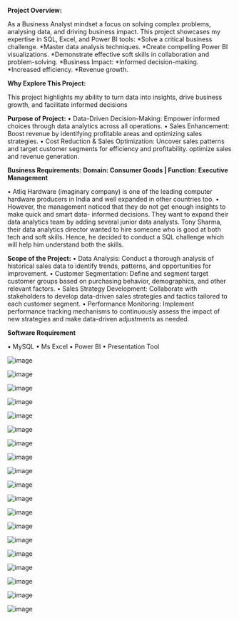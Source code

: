 **Project Overview:**

As a Business Analyst mindset a focus on solving complex problems, analysing data, and driving business impact. This project showcases my expertise in SQL, Excel, and Power BI tools:
*Solve a critical business challenge.
*Master data analysis techniques.
*Create compelling Power BI visualizations.
*Demonstrate effective soft skills in collaboration and problem-solving.
*Business Impact:
*Informed decision-making.
*Increased efficiency.
*Revenue growth.

**Why Explore This Project:**

This project highlights my ability to turn data into insights, drive business growth, and facilitate informed decisions

**Purpose of Project:**
• Data-Driven Decision-Making: Empower informed choices through data analytics across all operations.
• Sales Enhancement: Boost revenue by identifying profitable areas and optimizing sales strategies.
• Cost Reduction & Sales Optimization: Uncover sales patterns and target customer segments for efficiency and profitability. optimize sales and revenue generation.

**Business Requirements:**
**Domain: Consumer Goods | Function: Executive Management**

• Atliq Hardware (imaginary company) is one of the leading computer hardware producers in India and well
expanded in other countries too.
• However, the management noticed that they do not get enough insights to make quick and smart data-
informed decisions. They want to expand their data analytics team by adding several junior data analysts. Tony
Sharma, their data analytics director wanted to hire someone who is good at both tech and soft skills. Hence,
he decided to conduct a SQL challenge which will help him understand both the skills.

**Scope of the Project:**
• Data Analysis: Conduct a thorough analysis of historical sales data to identify trends, patterns, and
opportunities for improvement.
• Customer Segmentation: Define and segment target customer groups based on purchasing behavior,
demographics, and other relevant factors.
• Sales Strategy Development: Collaborate with stakeholders to develop data-driven sales strategies and tactics
tailored to each customer segment.
• Performance Monitoring: Implement performance tracking mechanisms to continuously assess the impact of
new strategies and make data-driven adjustments as needed.

**Software Requirement**

• MySQL
• Ms Excel
• Power BI
• Presentation Tool

![image](https://github.com/bassa-ops/Sql_and_Power_BI_project/assets/65884967/f0697b24-1df7-4c1d-992c-0a1dddf9318b)

![image](https://github.com/bassa-ops/Sql_and_Power_BI_project/assets/65884967/24897ef0-dc0e-48b9-911c-a144f1c2ffb0)

![image](https://github.com/bassa-ops/Sql_and_Power_BI_project/assets/65884967/60919cfe-107d-493a-b91e-b7ca25ab27c0)

![image](https://github.com/bassa-ops/Sql_and_Power_BI_project/assets/65884967/968b59fb-ede0-494a-bd14-29b036079889)

![image](https://github.com/bassa-ops/Sql_and_Power_BI_project/assets/65884967/01bd9e34-db4a-4bb5-ae1c-8d22d1b39835)

![image](https://github.com/bassa-ops/Sql_and_Power_BI_project/assets/65884967/15b5aeb1-752c-471f-a875-293b984e89e8)

![image](https://github.com/bassa-ops/Sql_and_Power_BI_project/assets/65884967/7c5aa7e0-42aa-4fd3-aaf2-1af201007f59)

![image](https://github.com/bassa-ops/Sql_and_Power_BI_project/assets/65884967/203042e4-e95b-4eaa-9e95-9b0cd0a2b7ff)

![image](https://github.com/bassa-ops/Sql_and_Power_BI_project/assets/65884967/53fca1cf-98ae-40cb-93e6-d7a0e41bf09e)

![image](https://github.com/bassa-ops/Sql_and_Power_BI_project/assets/65884967/0a06898d-8d17-452c-8688-14c39a4d9477)

![image](https://github.com/bassa-ops/Sql_and_Power_BI_project/assets/65884967/b3da4f4e-dcfc-4578-8c26-5a76d3abbb68)

![image](https://github.com/bassa-ops/Sql_and_Power_BI_project/assets/65884967/6788518c-a9fb-45a1-9aaf-4cef9e3f01ce)

![image](https://github.com/bassa-ops/Sql_and_Power_BI_project/assets/65884967/0f5e2462-e0b8-49dc-9bf0-30dbd3fde45f)

![image](https://github.com/bassa-ops/Sql_and_Power_BI_project/assets/65884967/94a9ea3f-9d10-497e-a977-33400f78a6fc)

![image](https://github.com/bassa-ops/Sql_and_Power_BI_project/assets/65884967/a5230b85-0130-4fb8-861a-1c707d813ca5)

![image](https://github.com/bassa-ops/Sql_and_Power_BI_project/assets/65884967/fc1d115d-c3b0-46a9-93e6-17bd56edb462)

![image](https://github.com/bassa-ops/Sql_and_Power_BI_project/assets/65884967/fa29bc8b-389d-4391-b6b2-81261b6da023)

![image](https://github.com/bassa-ops/Sql_and_Power_BI_project/assets/65884967/2dc9eada-b332-4413-a10c-bb4a7e47dbe2)

![image](https://github.com/bassa-ops/Sql_and_Power_BI_project/assets/65884967/fcb7483c-f488-477e-8bfa-f935bb42ec98)


















